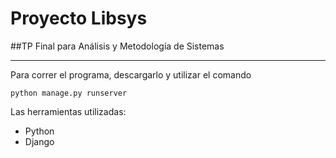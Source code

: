 # Proyecto Libsys

##TP Final para Análisis y Metodología de Sistemas

___
Para correr el programa, descargarlo y utilizar el comando
```
python manage.py runserver
```
Las herramientas utilizadas:
- Python
- Django
